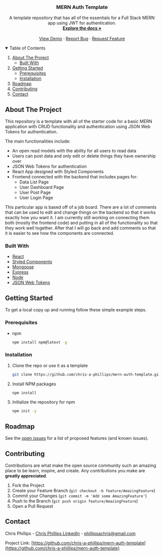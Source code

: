 

<!-- PROJECT LOGO -->
<br />
<p align="center">
  <a href="https://github.com/chris-a-phillips/mern-auth-template">
    <!-- <img src="images/logo.png" alt="Logo" width="80" height="80"> -->
  </a>

  <h3 align="center">MERN Auth Template</h3>

  <p align="center">
    A template repository that has all of the essentials for a Full Stack MERN app using JWT for authentication. 
    <br />
    <a href="https://github.com/chris-a-phillips/mern-auth-template/blob/main/README.md"><strong>Explore the docs »</strong></a>
    <br />
    <br />
    <a href="https://github.com/chris-a-phillips/mern-auth-template">View Demo</a>
    ·
    <a href="https://github.com/chris-a-phillips/mern-auth-template/issues">Report Bug</a>
    ·
    <a href="https://github.com/chris-a-phillips/mern-auth-template/issues">Request Feature</a>
  </p>
</p>



<!-- TABLE OF CONTENTS -->
<details open="open">
  <summary>Table of Contents</summary>
  <ol>
    <li>
      <a href="#about-the-project">About The Project</a>
      <ul>
        <li><a href="#built-with">Built With</a></li>
      </ul>
    </li>
    <li>
      <a href="#getting-started">Getting Started</a>
      <ul>
        <li><a href="#prerequisites">Prerequisites</a></li>
        <li><a href="#installation">Installation</a></li>
      </ul>
    </li>
    <!-- <li><a href="#usage">Usage</a></li> -->
    <li><a href="#roadmap">Roadmap</a></li>
    <li><a href="#contributing">Contributing</a></li>
    <li><a href="#contact">Contact</a></li>
  </ol>
</details>



<!-- ABOUT THE PROJECT -->
## About The Project

<!-- [![Product Name Screen Shot][product-screenshot]](https://example.com) -->

This repository is a template with all of the starter code for a basic MERN application with CRUD functionality and authentication using JSON Web Tokens for authentication.

The main functionalities include:
* An open read models with the ability for all users to read data
* Users can post data and only edit or delete things they have ownership over
* JSON Web Tokens for authentication
* React App designed with Styled Components
* Frontend connected with the backend that includes pages for:
	* Data List Page
	* User Dashboard Page
	* User Post Page
	* User Login Page

This particular app is based off of a job board. There are a lot of comments that can be used to edit and change things on the backend so that it works exactly how you want it. I am currently still working on connecting them both (mostly the frontend code) and putting in all of the functionality so that they work well together. After that I will go back and add comments so that it is easier to see how the components are connected.

### Built With

* [React](https://reactjs.org/)
* [Styled Components](https://styled-components.com/)
* [Mongoose](https://mongoosejs.com/)
* [Express](https://expressjs.com/)
* [Node](https://nodejs.org/en/)
* [JSON Web Tokens](https://jwt.io/)



<!-- GETTING STARTED -->
## Getting Started

To get a local copy up and running follow these simple example steps.

### Prerequisites

* npm
  ```sh
  npm install npm@latest -g
  ```

### Installation

1. Clone the repo or use it as a template
   ```sh
   git clone https://github.com/chris-a-phillips/mern-auth-template.git
   ```
2. Install NPM packages
   ```sh
   npm install
   ```
  3. Initialize the repository for npm
	   ```sh
	   npm init -y
	   ```

<!-- USAGE EXAMPLES -->
<!-- ## Usage -->

<!-- Use this space to show useful examples of how a project can be used. Additional screenshots, code examples and demos work well in this space. You may also link to more resources. -->

<!-- _For more examples, please refer to the [Documentation](https://example.com)_ -->



<!-- ROADMAP -->
## Roadmap

See the [open issues](https://github.com/chris-a-phillips/mern-auth-template/issues) for a list of proposed features (and known issues).



<!-- CONTRIBUTING -->
## Contributing

Contributions are what make the open source community such an amazing place to be learn, inspire, and create. Any contributions you make are **greatly appreciated**.

1. Fork the Project
2. Create your Feature Branch (`git checkout -b feature/AmazingFeature`)
3. Commit your Changes (`git commit -m 'Add some AmazingFeature'`)
4. Push to the Branch (`git push origin feature/AmazingFeature`)
5. Open a Pull Request



<!-- CONTACT -->
## Contact

Chris Phillips - [Chris Phillips LinkedIn](https://www.linkedin.com/in/chris-a-phillips/) - phillipsachris@gmail.com

Project Link: [https://github.com/chris-a-phillips/mern-auth-template](https://github.com/chris-a-phillips/mern-auth-template)
